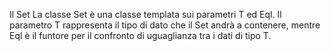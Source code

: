 Il Set
La classe Set è una classe templata sui parametri T ed Eql. Il parametro T rappresenta il tipo di dato che il Set andrà a contenere, mentre Eql è il funtore per il confronto di uguaglianza tra i dati di tipo T.
